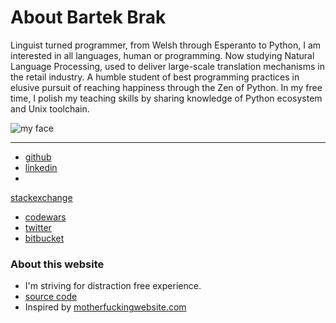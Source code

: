 # About Bartek Brak

Linguist turned programmer, from Welsh through Esperanto to Python, I am
interested in all languages, human or programming. Now studying Natural
Language Processing, used to deliver large-scale translation mechanisms in the
retail industry. A humble student of best programming practices in elusive
pursuit of reaching happiness through the Zen of Python. In my free time, I
polish my teaching skills by sharing knowledge of Python ecosystem and Unix
toolchain.

![my face](http://bartekbrak.github.io/images/face.png)

---

- [github](https://github.com/bartekbrak)
- [linkedin](https://linkedin.com/in/bartekbrak)
-
[stackexchange](http://stackexchange.com/users/1062279/bartekbrak?tab=accounts)
- [codewars](http://www.codewars.com/users/bartekbrak)
- [twitter](https://twitter.com/bartekbrak)
- [bitbucket](https://bitbucket.org/bartekbrak)


### About this website

- I'm striving for distraction free experience.
- [source code](https://github.com/bartekbrak/pisze)
- Inspired by [motherfuckingwebsite.com](http://motherfuckingwebsite.com/)
